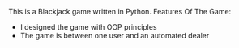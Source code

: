 This is a Blackjack game written in Python.
Features Of The Game:
  - I designed the game with OOP principles
  - The game is between one user and an automated dealer
 
